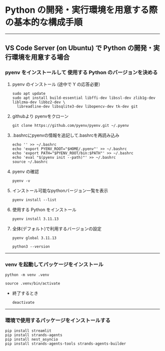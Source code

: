 # Python の開発・実行環境を用意する際の基本的な構成手順

---
## VS Code Server (on Ubuntu) で Python の開発・実行環境を用意する場合

### pyenv をインストールして 使用する Python のバージョンを決める

1. pyenv のインストール (途中で Y の応答必要）

    ```
    sudo apt update
    sudo apt install build-essential libffi-dev libssl-dev zlib1g-dev liblzma-dev libbz2-dev \
      libreadline-dev libsqlite3-dev libopencv-dev tk-dev git
    
    ```

1. githubより pyenvをクローン
    ```
    git clone https://github.com/pyenv/pyenv.git ~/.pyenv
    ```

1. .bashrcにpyenvの情報を追記して.bashrcを再読み込み

    ```
    echo '' >> ~/.bashrc
    echo 'export PYENV_ROOT="$HOME/.pyenv"' >> ~/.bashrc
    echo 'export PATH="$PYENV_ROOT/bin:$PATH"' >> ~/.bashrc
    echo 'eval "$(pyenv init --path)"' >> ~/.bashrc
    source ~/.bashrc
    ```

1. pyenv の確認

    ```
    pyenv -v 
    ```

1. インストール可能なpythonバージョン一覧を表示

    ```
    pyenv install --list
    ```


1. 使用する Python をインストール

    ```
    pyenv install 3.11.13
    ```


1. 全体(デフォルト)で利用するバージョンの設定

    ```
    pyenv global 3.11.13
    ```

    ```
    python3 --version
    ```

---

### venv を起動してパッケージをインストール

```
python -m venv .venv
```

```
source .venv/bin/activate
```

* 終了するとき

    ```
    deactivate
    ```

---

### 環境で使用するパッケージをインストールする

```
pip install streamlit
pip install strands-agents
pip install nest_asyncio
pip install strands-agents-tools strands-agents-builder
```




